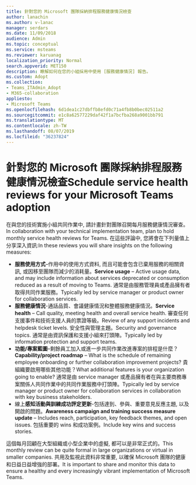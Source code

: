 ```yaml
---
title: 針對您的 Microsoft 團隊採納排程服務健康情況檢查
author: lanachin
ms.author: v-lanac
manager: serdars
ms.date: 11/09/2018
audience: Admin
ms.topic: conceptual
ms.service: msteams
ms.reviewer: karuanag
localization_priority: Normal
search.appverid: MET150
description: 瞭解如何在您的小組採用中使用 [服務健康情況] 報告。
ms.custom: Adopt
ms.collection:
- Teams_ITAdmin_Adopt
- M365-collaboration
appliesto:
- Microsoft Teams
ms.openlocfilehash: 6d1dea1c27dbffb8efd0c71a4fb8b0bec02511a2
ms.sourcegitcommit: e1c8a62577229daf42f1a7bcfba268a9001bb791
ms.translationtype: MT
ms.contentlocale: zh-TW
ms.lasthandoff: 08/07/2019
ms.locfileid: "36237824"
---
```

# <a name="schedule-service-health-reviews-for-your-microsoft-teams-adoption"></a><span data-ttu-id="1c8e9-103">針對您的 Microsoft 團隊採納排程服務健康情況檢查</span><span class="sxs-lookup"><span data-stu-id="1c8e9-103">Schedule service health reviews for your Microsoft Teams adoption</span></span>

<span data-ttu-id="1c8e9-104">在與您的技術實施小組共同作業中, 請計畫針對團隊召開每月服務健康情況審查。</span><span class="sxs-lookup"><span data-stu-id="1c8e9-104">In collaboration with your technical implementation team, plan to hold monthly service health reviews for Teams.</span></span> <span data-ttu-id="1c8e9-105">在這些評論中, 您將會在下列量值上分享深入資訊:</span><span class="sxs-lookup"><span data-stu-id="1c8e9-105">In these reviews you will share insights on the following measures:</span></span>

- <span data-ttu-id="1c8e9-106">**服務使用方式**–作用中的使用方式資料, 而且可能會包含已棄用服務的相關資訊, 或因移至團隊而減少的消耗量。</span><span class="sxs-lookup"><span data-stu-id="1c8e9-106">**Service usage** – Active usage data, and may include information about services deprecated or consumption reduced as a result of moving to Teams.</span></span> <span data-ttu-id="1c8e9-107">通常是由服務管理員或產品擁有者取得共同作業服務。</span><span class="sxs-lookup"><span data-stu-id="1c8e9-107">Typically led by service manager or product owner for collaboration services.</span></span>
- <span data-ttu-id="1c8e9-108">**服務健康情況**-通話品質、會議健康情況和整體服務健康情況。</span><span class="sxs-lookup"><span data-stu-id="1c8e9-108">**Service health** – Call quality, meeting health and overall service health.</span></span> <span data-ttu-id="1c8e9-109">審查任何支援事件和技術支援人員的票證等級。</span><span class="sxs-lookup"><span data-stu-id="1c8e9-109">Review of any support incidents and helpdesk ticket levels.</span></span> <span data-ttu-id="1c8e9-110">安全性與管理主題。</span><span class="sxs-lookup"><span data-stu-id="1c8e9-110">Security and governance topics.</span></span> <span data-ttu-id="1c8e9-111">通常是由資訊保護和支援小組來打頭陣。</span><span class="sxs-lookup"><span data-stu-id="1c8e9-111">Typically led by information protection and support teams.</span></span> 
- <span data-ttu-id="1c8e9-112">**功能/專案藍圖**–剩餘員工加入或進一步共同作業改進專案的排程是什麼？</span><span class="sxs-lookup"><span data-stu-id="1c8e9-112">**Capability/project roadmap** – What is the schedule of remaining employee onboarding or further collaboration improvement projects?</span></span> <span data-ttu-id="1c8e9-113">貴組織要啟用哪些其他功能？</span><span class="sxs-lookup"><span data-stu-id="1c8e9-113">What additional features is your organization going to enable?</span></span> <span data-ttu-id="1c8e9-114">通常是由 service manager 或產品擁有者在與主要商務專案關係人共同作業中的共同作業服務中打頭陣。</span><span class="sxs-lookup"><span data-stu-id="1c8e9-114">Typically led by service manager or product owner for collaboration services in collaboration with key business stakeholders.</span></span>
- <span data-ttu-id="1c8e9-115">線上**感知活動與訓練成功評定更新**-包括達到、參與、重要意見反應主題, 以及開啟的問題。</span><span class="sxs-lookup"><span data-stu-id="1c8e9-115">**Awareness campaign and training success measure update** – Includes reach, participation, key feedback themes, and open issues.</span></span> <span data-ttu-id="1c8e9-116">包括重要的 wins 和成功案例。</span><span class="sxs-lookup"><span data-stu-id="1c8e9-116">Include key wins and success stories.</span></span> 

<span data-ttu-id="1c8e9-117">這個每月回顧在大型組織或小型企業中的虛擬, 都可以是非常正式的。</span><span class="sxs-lookup"><span data-stu-id="1c8e9-117">This monthly review can be quite formal in large organizations or virtual in smaller companies.</span></span> <span data-ttu-id="1c8e9-118">共用及監視此資料非常重要, 以確保 Microsoft 團隊的健康和日益日益增強的部署。</span><span class="sxs-lookup"><span data-stu-id="1c8e9-118">It is important to share and monitor this data to ensure a healthy and every increasingly vibrant implementation of Microsoft Teams.</span></span> 
